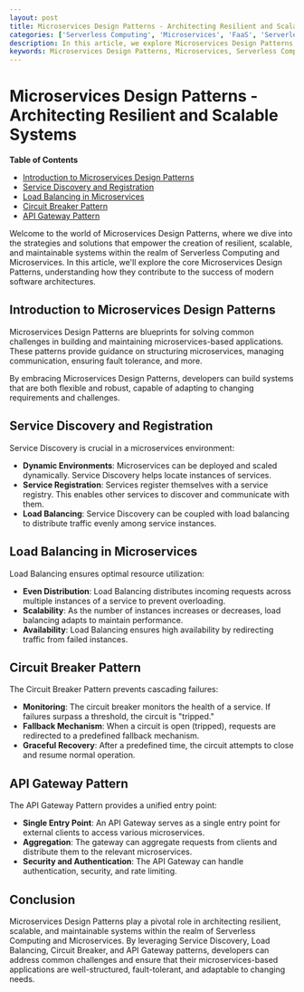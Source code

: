 ```yaml
---
layout: post
title: Microservices Design Patterns - Architecting Resilient and Scalable Systems
categories: ['Serverless Computing', 'Microservices', 'FaaS', 'Serverless Architectures', 'Microservices Design Patterns']
description: In this article, we explore Microservices Design Patterns, uncovering their pivotal role in creating resilient, scalable, and maintainable systems within the realm of Serverless Computing and modern software development.
keywords: Microservices Design Patterns, Microservices, Serverless Computing, FaaS, Serverless Architectures
---
```

# Microservices Design Patterns - Architecting Resilient and Scalable Systems

**Table of Contents**

- [Introduction to Microservices Design Patterns](#introduction-to-microservices-design-patterns)
- [Service Discovery and Registration](#service-discovery-and-registration)
- [Load Balancing in Microservices](#load-balancing-in-microservices)
- [Circuit Breaker Pattern](#circuit-breaker-pattern)
- [API Gateway Pattern](#api-gateway-pattern)

Welcome to the world of Microservices Design Patterns, where we dive into the strategies and solutions that empower the creation of resilient, scalable, and maintainable systems within the realm of Serverless Computing and Microservices. In this article, we'll explore the core Microservices Design Patterns, understanding how they contribute to the success of modern software architectures.

## Introduction to Microservices Design Patterns

Microservices Design Patterns are blueprints for solving common challenges in building and maintaining microservices-based applications. These patterns provide guidance on structuring microservices, managing communication, ensuring fault tolerance, and more.

By embracing Microservices Design Patterns, developers can build systems that are both flexible and robust, capable of adapting to changing requirements and challenges.

## Service Discovery and Registration

Service Discovery is crucial in a microservices environment:

- **Dynamic Environments**: Microservices can be deployed and scaled dynamically. Service Discovery helps locate instances of services.
- **Service Registration**: Services register themselves with a service registry. This enables other services to discover and communicate with them.
- **Load Balancing**: Service Discovery can be coupled with load balancing to distribute traffic evenly among service instances.

## Load Balancing in Microservices

Load Balancing ensures optimal resource utilization:

- **Even Distribution**: Load Balancing distributes incoming requests across multiple instances of a service to prevent overloading.
- **Scalability**: As the number of instances increases or decreases, load balancing adapts to maintain performance.
- **Availability**: Load Balancing ensures high availability by redirecting traffic from failed instances.

## Circuit Breaker Pattern

The Circuit Breaker Pattern prevents cascading failures:

- **Monitoring**: The circuit breaker monitors the health of a service. If failures surpass a threshold, the circuit is "tripped."
- **Fallback Mechanism**: When a circuit is open (tripped), requests are redirected to a predefined fallback mechanism.
- **Graceful Recovery**: After a predefined time, the circuit attempts to close and resume normal operation.

## API Gateway Pattern

The API Gateway Pattern provides a unified entry point:

- **Single Entry Point**: An API Gateway serves as a single entry point for external clients to access various microservices.
- **Aggregation**: The gateway can aggregate requests from clients and distribute them to the relevant microservices.
- **Security and Authentication**: The API Gateway can handle authentication, security, and rate limiting.

## Conclusion

Microservices Design Patterns play a pivotal role in architecting resilient, scalable, and maintainable systems within the realm of Serverless Computing and Microservices. By leveraging Service Discovery, Load Balancing, Circuit Breaker, and API Gateway patterns, developers can address common challenges and ensure that their microservices-based applications are well-structured, fault-tolerant, and adaptable to changing needs.
